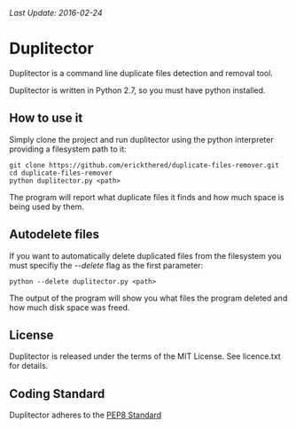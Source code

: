 *Last Update: 2016-02-24*

# Duplitector

Duplitector is a command line duplicate files detection and removal tool.

Duplitector is written in Python 2.7, so you must have python installed.

## How to use it

Simply clone the project and run duplitector using the python interpreter providing a filesystem path to it:

    git clone https://github.com/erickthered/duplicate-files-remover.git
    cd duplicate-files-remover
    python duplitector.py <path>

The program will report what duplicate files it finds and how much space is being used by them.

## Autodelete files

If you want to automatically delete duplicated files from the filesystem you must specifiy the *--delete* flag as the first parameter:

	python --delete duplitector.py <path>

The output of the program will show you what files the program deleted and how much disk space was freed.

## License

Duplitector is released under the terms of the MIT License. See licence.txt for
details.

## Coding Standard

Duplitector adheres to the [PEP8 Standard](https://www.python.org/dev/peps/pep-0008/)